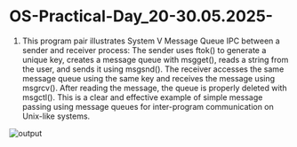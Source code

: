 # OS-Practical-Day_20-30.05.2025-

01. This program pair illustrates System V Message Queue IPC between a sender and receiver process:
      The sender uses ftok() to generate a unique key, creates a message queue with msgget(), reads a string from the user, and sends it using msgsnd().
      The receiver accesses the same message queue using the same key and receives the message using msgrcv().
      After reading the message, the queue is properly deleted with msgctl().
This is a clear and effective example of simple message passing using message queues for inter-program communication on Unix-like systems.

![output](https://github.com/user-attachments/assets/57812c69-bfbe-4160-9335-f94b8f333e2e)
